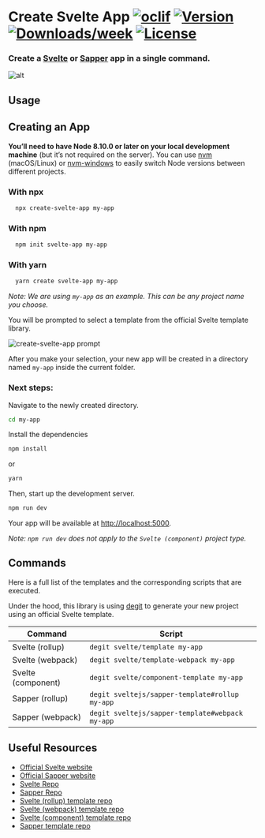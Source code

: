 # Create Svelte App [![oclif](https://img.shields.io/badge/cli-oclif-brightgreen.svg)](https://oclif.io) [![Version](https://img.shields.io/npm/v/create-svelte-app.svg)](https://npmjs.org/package/create-svelte-app) [![Downloads/week](https://img.shields.io/npm/dw/create-svelte-app.svg)](https://npmjs.org/package/create-svelte-app) [![License](https://img.shields.io/npm/l/create-svelte-app.svg)](https://github.com/gojutin/create-svelte-app/blob/master/package.json)

### Create a [Svelte](https://svelte.dev/) or [Sapper](https://sapper.svelte.dev/) app in a single command.



![alt](https://res.cloudinary.com/gojutin/image/upload/v1557239887/create-svelte-app/create-svelte-app.gif "create-svelte-app gif")

## Usage

## Creating an App
**You’ll need to have Node 8.10.0 or later on your local development machine** (but it’s not required on the server). You can use [nvm](https://github.com/creationix/nvm#installation) (macOS/Linux) or [nvm-windows](https://github.com/coreybutler/nvm-windows#node-version-manager-nvm-for-windows) to easily switch Node versions between different projects.

### With npx

```sh
  npx create-svelte-app my-app
```

### With npm

```sh
  npm init svelte-app my-app
```

### With yarn

```sh
  yarn create svelte-app my-app
```

_Note: We are using `my-app` as an example. This can be any project name you choose._

You will be prompted to select a template from the official Svelte template library.

![create-svelte-app prompt](https://res.cloudinary.com/gojutin/image/upload/w_400/v1557192510/create-svelte-app/create-svelte-app-prompt.png "create-svelte-app prompt")

After you make your selection, your new app will be created in a directory named `my-app` inside the current folder.

### Next steps:

Navigate to the newly created directory.

```sh
cd my-app
```

Install the dependencies

```sh
npm install
```

or 

```sh
yarn
```

Then, start up the development server.

```sh
npm run dev
```

Your app will be available at [http://localhost:5000](http://localhost:5000).

_Note: `npm run dev` does not apply to the `Svelte (component)` project type._

## Commands

Here is a full list of the templates and the corresponding scripts that are executed. 

Under the hood, this library is using [degit](https://github.com/Rich-Harris/degit) to generate your new project using an official Svelte template.

| Command            | Script                                              |
| ------------------ | --------------------------------------------------- |
| Svelte (rollup)    | `degit svelte/template my-app`                  |
| Svelte (webpack)   | `degit svelte/template-webpack my-app`          |
| Svelte (component) | `degit svelte/component-template my-app`        |
| Sapper (rollup)    | `degit sveltejs/sapper-template#rollup my-app`  |
| Sapper (webpack)   | `degit sveltejs/sapper-template#webpack my-app` |

## Useful Resources

- [Official Svelte website](https://svelte.dev/)
- [Official Sapper website](https://sapper.svelte.dev/)
- [Svelte Repo](https://github.com/sveltejs/svelte)
- [Sapper Repo](https://github.com/sveltejs/sapper)
- [Svelte (rollup) template repo](https://github.com/sveltejs/template)
- [Svelte (webpack) template repo](https://github.com/sveltejs/template-webpack)
- [Svelte (component) template repo](https://github.com/sveltejs/component-template)
- [Sapper template repo](https://github.com/sveltejs/sapper-template)
